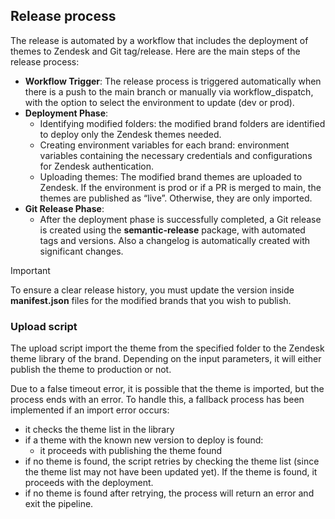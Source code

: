 ## Release process

The release is automated by a workflow that includes the deployment of themes to Zendesk and Git tag/release. Here are the main steps of the release process:

-	**Workflow Trigger**: The release process is triggered automatically when there is a push to the main branch or manually via workflow_dispatch, with the option to select the environment to update (dev or prod).
-	**Deployment Phase**:
	- Identifying modified folders: the modified brand folders are identified to deploy only the Zendesk themes needed.
	- Creating environment variables for each brand: environment variables containing the necessary credentials and configurations for Zendesk authentication.
	- Uploading themes: The modified brand themes are uploaded to Zendesk. If the environment is prod or if a PR is merged to main, the themes are published as “live”. Otherwise, they are only imported.
-	**Git Release Phase**:
	- After the deployment phase is successfully completed, a Git release is created using the **semantic-release** package, with automated tags and versions. Also a changelog is automatically created with significant changes.

> [!IMPORTANT]  
> To ensure a clear release history, you must update the version inside **manifest.json** files for the modified brands that you wish to publish.


### Upload script
The upload script import the theme from the specified folder to the Zendesk theme library of the brand. Depending on the input parameters, it will either publish the theme to production or not.
 
Due to a false timeout error, it is possible that the theme is imported, but the process ends with an error.
To handle this, a fallback process has been implemented if an import error occurs:
- it checks the theme list in the library
- if a theme with the known new version to deploy is found:
   - it proceeds with publishing the theme found
- if no theme is found, the script retries by checking the theme list (since the theme list may not have been updated yet). If the theme is found, it proceeds with the deployment.
- if no theme is found after retrying, the process will return an error and exit the pipeline.

